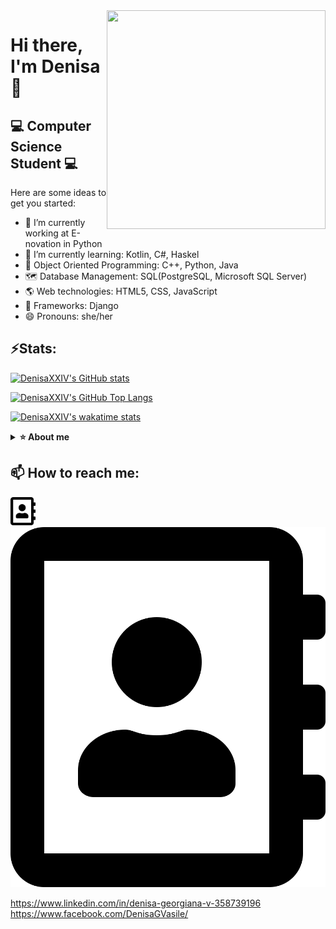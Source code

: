 <img src="https://i.pinimg.com/736x/dc/7a/2f/dc7a2f909252775b30dd062c33ebbf64.jpg" width="350" height="350" align="right"/>

# Hi there, I'm Denisa 👋

## :computer: Computer Science Student :computer:


Here are some ideas to get you started:

- 🔭 I’m currently working at E-novation in Python
- 🌱 I’m currently learning: Kotlin, C#, Haskel
- :peacock: Object Oriented Programming: C++, Python, Java
- :world_map: Database Management: SQL(PostgreSQL, Microsoft SQL Server)
- :earth_americas: Web technologies: HTML5, CSS, JavaScript
- :blue_heart: Frameworks: Django
- 😄 Pronouns: she/her

## ⚡Stats:

[![DenisaXXIV's GitHub stats](https://github-readme-stats.vercel.app/api?username=DenisaXXIV&hide=prs,issues&count_private=true&show_icons=true&theme=aura_dark)](https://github.com/anuraghazra/github-readme-stats)

[![DenisaXXIV's GitHub Top Langs](https://github-readme-stats.vercel.app/api/top-langs/?username=DenisaXXIV&theme=aura_dark&langs_count=10&layout=compact)](https://github.com/anuraghazra/github-readme-stats)
  
[![DenisaXXIV's wakatime stats](https://github-readme-stats.vercel.app/api/wakatime?username=DenisaXXIV&layout=compact&theme=aura_dark)](https://github.com/anuraghazra/github-readme-stats)

  <!--https://github.com/anuraghazra/github-readme-stats -->

<details>	
  <summary><b>⭐ About me</b></summary>
  
* Good problem solving skills
* Coding and debugging.
* Editing source-code.
* Extremely organised with a high level of attention to details
* Profiling and analyzing algorithms.
* Goal-oriented mindset
* Ambitious, hard working, energetic and reliable

*I have the ability to work independently as well as being part of a team*
  
  </details>

## 📫 How to reach me:
[<img alt="alt_text" width="40px" src="util/portofolio.SVG" />](https://denisa-vasile.info/)
[![Portofolio](util/portofolio.svg)](https://denisa-vasile.info/)

https://www.linkedin.com/in/denisa-georgiana-v-358739196
https://www.facebook.com/DenisaGVasile/

